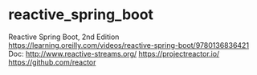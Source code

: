 # reactive_spring_boot
Reactive Spring Boot, 2nd Edition
https://learning.oreilly.com/videos/reactive-spring-boot/9780136836421
Doc: http://www.reactive-streams.org/
     https://projectreactor.io/
     https://github.com/reactor
